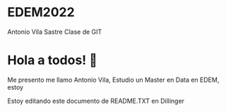 # EDEM2022
Antonio Vila Sastre 
Clase de GIT 
# Hola a todos! 👋
Me presento me llamo Antonio Vila, 
Estudio un Master en Data en EDEM, estoy 

Estoy editando este documento de README.TXT en Dillinger

